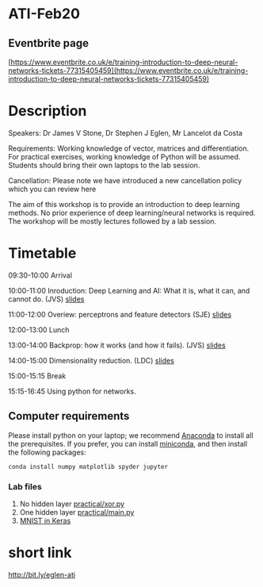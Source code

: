 # ATI-Feb20


## Eventbrite page

[https://www.eventbrite.co.uk/e/training-introduction-to-deep-neural-networks-tickets-77315405459](https://www.eventbrite.co.uk/e/training-introduction-to-deep-neural-networks-tickets-77315405459)

# Description
Speakers: Dr James V Stone, Dr Stephen J Eglen, Mr Lancelot da Costa

Requirements: Working knowledge of vector, matrices and differentiation. For practical exercises, working knowledge of Python will be assumed. Students should bring their own laptops to the lab session.

Cancellation: Please note we have introduced a new cancellation policy which you can review here

The aim of this workshop is to provide an introduction to deep
learning methods. No prior experience of deep learning/neural networks
is required. The workshop will be mostly lectures followed by a lab
session.

# Timetable


09:30-10:00 Arrival

10:00-11:00 Inroduction: Deep Learning and AI: What it is, what it
can, and cannot do. (JVS) [slides](JVS_turingInstLec1_2020_v8.pdf)

11:00-12:00 Overiew: perceptrons and feature detectors (SJE) [slides](sje-perceptron.pdf)

12:00-13:00 Lunch

13:00-14:00 Backprop: how it works (and how it fails). (JVS) [slides](JVS_turingInstLec2_2019_v4.pdf)

14:00-15:00 Dimensionality reduction. (LDC) [slides](ATI-Presentation.pdf)

15:00-15:15 Break

15:15-16:45 Using python for networks.


## Computer requirements

Please install python on your laptop; we recommend
[Anaconda](https://docs.anaconda.com/anaconda/install/) to install all
the prerequisites.  If you prefer, you can install
[miniconda](https://docs.conda.io/en/latest/miniconda.html), and then
install the following packages:

```
conda install numpy matplotlib spyder jupyter
```

### Lab files

1. No hidden layer [practical/xor.py](practical/xor.py)
2. One hidden layer [practical/main.py](practical/main.py)
3. [MNIST in Keras](https://raw.githack.com/sje30/dl2019/master/mnist/mnist_bp.html)

# short link

<http://bit.ly/eglen-ati>




